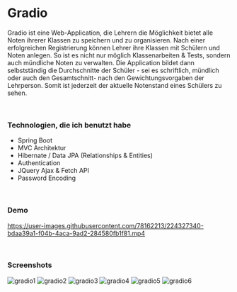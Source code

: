 # Gradio
Gradio ist eine Web-Application, die Lehrern die Möglichkeit bietet alle Noten ihrerer Klassen zu speichern und zu organisieren. Nach einer erfolgreichen Registrierung können Lehrer ihre Klassen mit Schülern und Noten anlegen. So ist es nicht nur möglich Klassenarbeiten & Tests, sondern auch mündliche Noten zu verwalten. Die Application bildet dann selbstständig die Durchschnitte der Schüler - sei es schriftlich, mündlich oder auch den Gesamtschnitt- nach den Gewichtungsvorgaben der Lehrperson. Somit ist jederzeit der aktuelle Notenstand eines Schülers zu sehen.

&nbsp;
&nbsp;

### Technologien, die ich benutzt habe
- Spring Boot
- MVC Architektur
- Hibernate / Data JPA (Relationships & Entities)
- Authentication
- JQuery Ajax & Fetch API
- Password Encoding

&nbsp;
&nbsp;

### Demo
https://user-images.githubusercontent.com/78162213/224327340-bdaa39a1-f04b-4aca-9ad2-284580fb1f81.mp4

&nbsp;
&nbsp;

### Screenshots
![gradio1](https://user-images.githubusercontent.com/78162213/224328727-5d50dba8-6e05-4f77-978f-3936fa6cf666.PNG)
![gradio2](https://user-images.githubusercontent.com/78162213/224328729-b9f2523c-c953-4502-9399-462a66274e0d.PNG)
![gradio3](https://user-images.githubusercontent.com/78162213/224328731-cd70272e-d19a-4161-8702-2777e30d1013.png)
![gradio4](https://user-images.githubusercontent.com/78162213/224328736-c1933b27-d89f-444f-ac1f-d1159eb0c3e2.png)
![gradio5](https://user-images.githubusercontent.com/78162213/224328737-5dc3ca43-0ad8-47da-a36e-ed2afd2226e5.png)
![gradio6](https://user-images.githubusercontent.com/78162213/224328740-6732ad34-3a20-4978-b9ca-84be00c6c532.PNG)
